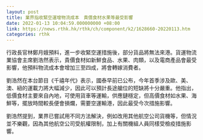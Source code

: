 ```yaml
---
layout: post
title: 業界指收緊空運增物流成本　貴價食材水果等最受影響
date: 2022-01-13 10:04:59.000000000 +08:00
link: https://news.rthk.hk/rthk/ch/component/k2/1628660-20220113.htm
categories: rthk
---
```


行政長官林鄭月娥預料，進一步收緊空運措施後，部分貨品將無法來港。貨運物流業協會主席劉浩然表示，貴價食材如新鮮食品、水果、肉類，以及電商產品會最受影響，他預料物流成本會增加三至四成，將會轉嫁消費者。

劉浩然在本台節目《千禧年代》表示，國泰早前已公布，今年首季涉及歐、美、澳、紐的運載力將大幅減少，因此可以預計長途艙位的短缺將十分嚴重。他指出，低價食材主要來自內地，可使用貨車等運輸，供應鏈穩定，但高價食材如水果、海鮮等，擺放時間較長便會損爛，需要空運輸港，因此最受今次措施影響。

劉浩然提到，業界已嘗試用不同方法解決，例如改用其他航空公司貨機等，但情況並不樂觀，因為其他航空公司受航權限制，加上有關機組人員同樣受檢疫措施影響。
